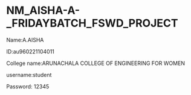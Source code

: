 # NM_AISHA-A-_FRIDAYBATCH_FSWD_PROJECT
Name:A.AISHA

ID:au960221104011

College name:ARUNACHALA COLLEGE OF ENGINEERING FOR WOMEN

username:student

Password: 12345
